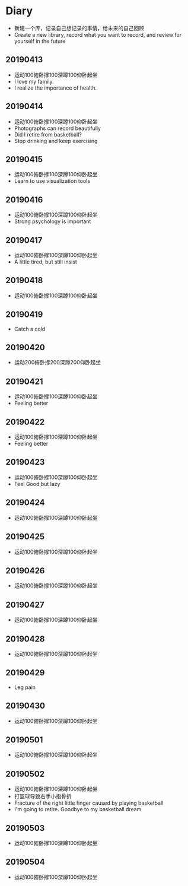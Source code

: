# Diary
- 新建一个库，记录自己想记录的事情，给未来的自己回顾
- Create a new library, record what you want to record, and review for yourself in the future

## 20190413
- 运动100俯卧撑100深蹲100仰卧起坐
- I love my family.
- I realize the importance of health. 

## 20190414
- 运动100俯卧撑100深蹲100仰卧起坐
- Photographs can record beautifully
- Did I retire from basketball?
- Stop drinking and keep exercising

## 20190415
- 运动100俯卧撑100深蹲100仰卧起坐
- Learn to use visualization tools

## 20190416
- 运动100俯卧撑100深蹲100仰卧起坐
- Strong psychology is important

## 20190417
- 运动100俯卧撑100深蹲100仰卧起坐
- A little tired, but still insist

## 20190418
- 运动100俯卧撑100深蹲100仰卧起坐

## 20190419
- Catch a cold

## 20190420
- 运动200俯卧撑200深蹲200仰卧起坐

## 20190421
- 运动100俯卧撑100深蹲100仰卧起坐
- Feeling better

## 20190422
- 运动100俯卧撑100深蹲100仰卧起坐
- Feeling better

## 20190423
- 运动100俯卧撑100深蹲100仰卧起坐
- Feel Good,but lazy

## 20190424
- 运动100俯卧撑100深蹲100仰卧起坐

## 20190425
- 运动100俯卧撑100深蹲100仰卧起坐

## 20190426
- 运动100俯卧撑100深蹲100仰卧起坐

## 20190427
- 运动100俯卧撑100深蹲100仰卧起坐

## 20190428
- 运动100俯卧撑100深蹲100仰卧起坐

## 20190429
- Leg pain

## 20190430
- 运动100俯卧撑100深蹲100仰卧起坐

## 20190501
- 运动100俯卧撑100深蹲100仰卧起坐

## 20190502
- 运动100俯卧撑100深蹲100仰卧起坐
- 打篮球导致右手小指骨折
- Fracture of the right little finger caused by playing basketball
- I'm going to retire. Goodbye to my basketball dream

## 20190503
- 运动100俯卧撑100深蹲100仰卧起坐

## 20190504
- 运动100俯卧撑100深蹲100仰卧起坐
